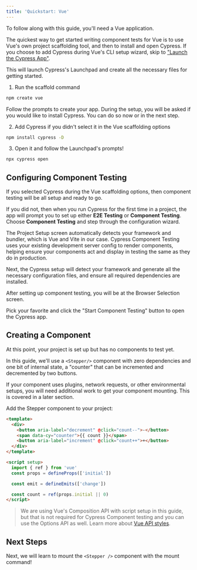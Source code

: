 ```yaml
---
title: 'Quickstart: Vue'
---
```


<CtBetaAlert></CtBetaAlert>

To follow along with this guide, you'll need a Vue application.

The quickest way to get started writing component tests for Vue is to use Vue's
own project scaffolding tool, and then to install and open Cypress. If you
choose to add Cypress during Vue's CLI setup wizard, skip to
["Launch the Cypress App"](#Launch-the-Cypress-App).

This will launch Cypress's Launchpad and create all the necessary files for
getting started.

1. Run the scaffold command

```bash
npm create vue
```

Follow the prompts to create your app. During the setup, you will be asked if
you would like to install Cypress. You can do so now or in the next step.

2. Add Cypress if you didn't select it in the Vue scaffolding options

```bash
npm install cypress -D
```

3. Open it and follow the Launchpad's prompts!

```bash
npx cypress open
```

## Configuring Component Testing

If you selected Cypress during the Vue scaffolding options, then component
testing will be all setup and ready to go.

If you did not, then when you run Cypress for the first time in a project, the
app will prompt you to set up either **E2E Testing** or **Component Testing**.
Choose **Component Testing** and step through the configuration wizard.

<DocsImage 
  src="/img/guides/component-testing/select-test-type.png" 
  caption="Choose Component Testing"> </DocsImage>

The Project Setup screen automatically detects your framework and bundler, which
is Vue and Vite in our case. Cypress Component Testing uses your existing
development server config to render components, helping ensure your components
act and display in testing the same as they do in production.

<DocsImage 
  src="/img/guides/component-testing/project-setup-vue.png" 
  caption=""> </DocsImage>

Next, the Cypress setup will detect your framework and generate all the
necessary configuration files, and ensure all required dependencies are
installed.

<DocsImage 
  src="/img/guides/component-testing/scaffolded-files.png" 
  caption="The Cypress launchpad will scaffold all of these files for you">
</DocsImage>

After setting up component testing, you will be at the Browser Selection screen.

Pick your favorite and click the "Start Component Testing" button to open the
Cypress app.

<DocsImage 
  src="/img/guides/component-testing/select-browser.png" 
  caption="Choose your browser"> </DocsImage>

## Creating a Component

At this point, your project is set up but has no components to test yet.

In this guide, we'll use a `<Stepper/>` component with zero dependencies and one
bit of internal state, a "counter" that can be incremented and decremented by
two buttons.

<alert type="info">

If your component uses plugins, network requests, or other environmental setups,
you will need additional work to get your component mounting. This is covered in
a later section.

</alert>

Add the Stepper component to your project:

<code-group>
<code-block label="Stepper.vue" active>

```html
<template>
  <div>
    <button aria-label="decrement" @click="count--">-</button>
    <span data-cy="counter">{{ count }}</span>
    <button aria-label="increment" @click="count++">+</button>
  </div>
</template>

<script setup>
  import { ref } from 'vue'
  const props = defineProps(['initial'])

  const emit = defineEmits(['change'])

  const count = ref(props.initial || 0)
</script>
```

</code-block>
</code-group>

> We are using Vue's Composition API with script setup in this guide, but that
> is not required for Cypress Component testing and you can use the Options API
> as well. Learn more about
> [Vue API styles](https://vuejs.org/guide/introduction.html#api-styles).

## Next Steps

Next, we will learn to mount the `<Stepper />` component with the mount command!

<NavGuide next="/guides/component-testing/mounting-vue" />
